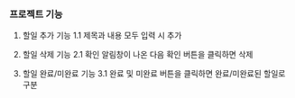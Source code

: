 ### 프로젝트 기능

1. 할일 추가 기능
    1.1 제목과 내용 모두 입력 시 추가

2. 할일 삭제 기능
    2.1 확인 알림창이 나온 다음 확인 버튼을 클릭하면 삭제

3. 할일 완료/미완료 기능
   3.1 완료 및 미완료 버튼을 클릭하면 완료/미완료된 할일로 구분


